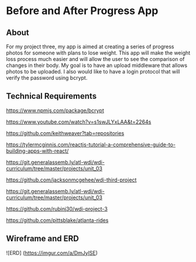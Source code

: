 # Before and After Progress App

## About

For my project three, my app is aimed at creating a series of progress photos for someone with plans to lose weight. This app will make the weight loss process much easier and will allow the user to see the comparison of changes in their body. My goal is to have an upload middleware that allows photos to be uploaded. I also would like to have a login protocol that will verify the password using bcrypt.

## Technical Requirements

https://www.npmjs.com/package/bcrypt

https://www.youtube.com/watch?v=s1swJLYxLAA&t=2264s

https://github.com/keithweaver?tab=repositories

https://tylermcginnis.com/reactjs-tutorial-a-comprehensive-guide-to-building-apps-with-react/

https://git.generalassemb.ly/atl-wdi/wdi-curriculum/tree/master/projects/unit_03

https://github.com/jacksonmcgehee/wdi-third-project

https://git.generalassemb.ly/atl-wdi/wdi-curriculum/tree/master/projects/unit_03

https://github.com/rubinj30/wdi-project-3

https://github.com/pittsblake/atlanta-rides

## Wireframe and ERD

![ERD]
(https://imgur.com/a/DmJylSE)
